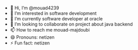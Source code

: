 - 👋 Hi, I’m @mouad4239
- 👀 I’m interested in software development 
- 🌱 I’m currently software developer at oracle
- 💞️ I’m looking to collaborate on project about java backend
- 📫 How to reach me mouad-majdoubi
- 😄 Pronouns: netizen
- ⚡ Fun fact: netizen

<!---
mouad4239/mouad4239 is a ✨ special ✨ repository because its `README.md` (this file) appears on your GitHub profile.
You can click the Preview link to take a look at your changes.
--->
